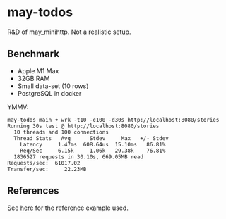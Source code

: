 # may-todos

R&D of may_minihttp. Not a realistic setup.

## Benchmark

- Apple M1 Max
- 32GB RAM
- Small data-set (10 rows)
- PostgreSQL in docker

YMMV:

```shell
may-todos main ➜ wrk -t10 -c100 -d30s http://localhost:8080/stories
Running 30s test @ http://localhost:8080/stories
  10 threads and 100 connections
  Thread Stats   Avg      Stdev     Max   +/- Stdev
    Latency     1.47ms  608.64us  15.10ms   86.81%
    Req/Sec     6.15k     1.06k   29.38k    76.81%
  1836527 requests in 30.10s, 669.05MB read
Requests/sec:  61017.02
Transfer/sec:     22.23MB
```

## References

See [here](https://github.com/Xudong-Huang/may_minihttp/blob/master/examples/techempower.rs) for the reference example used.
